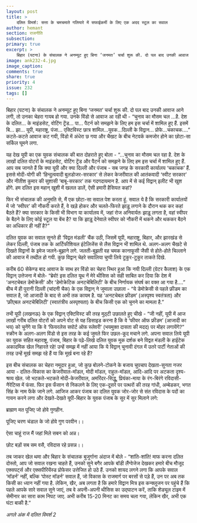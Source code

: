 ```yaml
---
layout: post
title: >
    दलित विमर्श: सत्ता के चमचमाते गलियारे में सफाईकर्मी के लिए एक अदद स्टूल का सवाल
author: hemant
section: राजनीति
subsection:
primary: true
excerpt: >
    बिहार (पटना) के संचालक ने अनम्यूट हुए बिना ‘जनमत’ चर्चा शुरू की. दो पल बाद उनकी आवाज आने लगी, तो उनका चेहरा गायब हो गया. उनके विंडो से आवाज आ रही थी - “चुनाव का मौसम चल ...है. देश के दलित... के माइंडसेट, वोटिंग ट्रेंड... पा... पैटर्न को समझने के लिए हम इस चर्चा में शामिल हुए हैं.
image: ank232-4.jpg
image_caption: 
comments: true
share: true
priority: 4
issue: 232
tags: []
---
```


बिहार (पटना) के संचालक ने अनम्यूट हुए बिना ‘जनमत’ चर्चा शुरू की. दो पल बाद उनकी आवाज आने लगी, तो उनका चेहरा गायब हो गया. उनके विंडो से आवाज आ रही थी - “चुनाव का मौसम चल ...है. देश के दलित... के माइंडसेट, वोटिंग ट्रेंड... पा... पैटर्न को समझने के लिए हम इस चर्चा में शामिल हुए हैं. इसमें बि... झा... यूपी, महाराष्ट्र, पंजा... एक्टिविस्ट छात्र शामिल...युवक...दिल्ली के विद्वान... प्रोफे...चकाचक....” कटते-कटते आवाज कट गयी, विंडो में अंधेरा छ गया और चैखट के बीच नेटवर्क कमजोर होने का छोटा-सा सर्किल घूमने लगा.            

यह देख यूपी का एक युवक संचालक की बात दोहराते हुए बोला - “...चुनाव का मौसम चल रहा है. देश के लाखों दलित वोटरों के माइंडसेट, वोटिंग ट्रेंड और पैटर्न को समझने के लिए हम इस चर्चा में शामिल हुए हैं. आप सब जानते हैं कि क्या यूपी और क्या दिल्ली और पंजाब - सब जगह के सरकारी कार्यालय ‘चकाचक’ हैं. इससे मोदी-योगी की ‘हिन्दुत्ववादी बुलडोजर-सरकार’ से लेकर केजरीवाल की आतंकवादी ‘स्वीट सरकार’ और नीतीश कुमार की सुशासी ‘बाबू-सरकार’ तक गदगदायमान है. आप में से कई विद्वान् इलीट भी खुश होंगे. हम दलित इस महान् खुशी में खलल डालें, ऐसी हमारी हैसियत कहां?

फिर भी संचालक की अनुमति से, मैं एक छोटा-सा सवाल पेश करता हूं. सवाल ये है कि सरकारी कार्यालयों में जो ‘स्वीपर’ की नौकरी करते हैं, वे खड़े होकर और चलते-फिरते झाड़ू लगाने के दौरान थक कर कहां बैठते हैं? क्या सरकार के किसी भी विभाग या कार्यालय में, जहां रोज अनिवार्यतः झाड़ू लगता है, वहां स्वीपर के बैठने के लिए कोई स्टूल या बेंच है? या कि झाड़ू देनेवाले स्वीपर को नौकरी में थकने और थककर बैठने का अधिकार ही नहीं है?”

दलित युवक का सवाल सुनते ही ‘विद्वत मंडली’ चैंक उठी, जिसमें यूपी, महाराष्ट्र, बिहार, और झारखंड से लेकर दिल्ली, पंजाब तक के आर्टिफीशियल इंटेलिजेंस से लैस विद्वान भी शामिल थे. अलग-अलग चैखटे से दिखते विद्वानों के इमेज जलने-बुझाने लगे. जलती-बुझती वह चमक कानाफूसी जैसी से होते-होते चिल्लाने की आवाज में तब्दील हो गयी. कुछ विद्वान् चेहरे सवालिया चुप्पी लिये टुकुर-टुकुर ताकते दिखे.

करीब 60 सेकेण्ड बाद आवाज के साथ हर विंडो का चेहरा स्थिर हुआ कि नयी दिल्ली (ग्रेटर कैलाश) के एक विद्वान् उत्तेजना में बोले- “ब्रेवो! इस दलित यूथ नें मेरे थीसिस को सही साबित कर दिया कि देश में ‘अनटचेबल डेमोक्रेसी’ और ‘डेमोक्रेटिक अनटचेबिलिटी’ के बीच निर्णायक संघर्ष का वक्त आ गया है....”
बीच में ही पुरानी दिल्ली (चांदनी चैक) के एक विद्वान् ने जुमाला उछाला - “ये डेमोक्रेसी से पहले फ्रीडम का सवाल है, जो आजादी के बाद से अभी तक कायम है. यह ‘अनटचेबल फ्रीडम’ (अस्पृश्य स्वतंत्रता) और ‘फ्रीएबल अनटचेबिलिटी’ (स्वातंत्रीय अस्पृश्यता) के बीच किसी एक को चुनने का मामला है.”

तभी यूपी (लखनऊ) के एक विद्वान् एक्टिविस्ट की तरह मुठ्टी उछालते हुए चीखे - “जी नहीं, यूपी में आज लाखों गरीब दलित वोटरों को अपने वोट से यह डिसाइड करना है कि वे ‘फीयर ऑफ फ्रीडम’ (आजादी का भय) को चुनेंगे या कि वे ‘फियरलेस सपोर्ट ऑफ स्लेवरी’ (भयमुक्त दासता की मदद) पर मोहर लगायेंगे?”
स्क्रीन के अलग-अलग विंडो से इस तरह के कई जुमले फिर उछल-कूद मचाने लगे. अपना सवाल लिये यूपी का युवक सहित महाराष्ट्र, पंजाब, बिहार के पढ़े-लिखे दलित युवक मूक दर्शक बने विद्वत मंडली के हाईटेक अकादमिक खेल निहारते रहे! उन्हें समझ में नहीं आया कि ये विद्वान् चुनावी दंगल में उतरे पार्टी नेताओं की तरह उन्हें मूर्ख समझ रहे हैं या कि मूर्ख बना रहे हैं?

इस बीच संचालक का चेहरा नमूदार हुआ, जो कुछ बोलने-टोकने के बजाय चुपचाप देखता-सुनता नजर आया -  दलित-विकास का केजरीवाल-मॉडल, मोदी मॉडल, राहुल-मॉडल, आदि-आदि पर अटकता दृश्य-श्रव्य खेल. जो भटकते-भटकते मोदी-केजरीवाल, अमरिंदर-सिद्धू, प्रियंका-माया के रंग-बिरंगे रविदासी-नैरेटिव्स में फंसा.
फिर इस फँसान से निकलने के लिए एक-दूसरे पर पत्थरों की तरह गांधी, अम्बेडकर, भगत सिंह के नाम फेंके जाने लगे. आजिज आकर पंजाब का दलित युवक जोर-जोर से संत रविदास के पदों का गायन करने लगा और देखते-देखते यूपी-बिहार के युवक पंजाब के सुर में सुर मिलाने लगे:

ब्राह्मण मत पूजिए जो होवे गुणहीन.

पूजिए चरण चंडाल के जो होवे गुण परवीन।।

ऐसा चाहूं राज मैं जहां मिले सबन को अन्न।

छोट बड़ों सब सम वसै, रविदास रहे प्रसन्न।।

तब जाकर खेल थमा और बिहार के संचालक बुजुर्गाना अंदाज में बोले - “शांति-शांति! माफ करना दलित दोस्तो, आप जो सवाल रखना चाहते हैं, उनको सुने बगैर आपके बॉडी लैंग्वेजेज देखकर हमारे बीच मौजूद एक्सपर्ट्स और एक्सपीरियेंस्ड प्रोफेसर उत्तेजित हो उठे हैं. उनको शायद लगने लगा कि आपके सवाल ‘मॉडर्न’ नहीं, बल्कि ‘पोस्ट मॉडर्न’ सवाल हैं, जो विकास के राजमार्ग पर बरसों से पड़े हैं, उन पर अब तक किसी का ध्यान नहीं गया है. लेकिन, खैर, अब लगता है कि हमारे विद्वान मित्र इस कन्क्लूजन पर पहुंचे हैं कि पहले आपके सारे सवाल सुने जाएं, तब वे अपनी-अपनी थीसिस का उद्घाटन करें, ताकि शेड्यूल टाइम में सेमीनार का सारा काम निपट जाए. अभी करीब 15-20 मिनट का समय चला गया, लेकिन खैर, अभी एक घंटा बाकी है.”

*अगले अंक में दलित विमर्श 2*